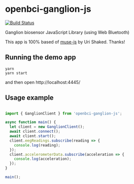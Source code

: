 # openbci-ganglion-js

[![Build Status](https://travis-ci.org/openbci/openbci-ganglion-js.png?branch=master)](https://travis-ci.org/openbci/openbci-ganglion-js)

Ganglion biosensor JavaScript Library (using Web Bluetooth)

This app is 100% based of [muse-js](https://github.com/urish/muse-js) by Uri Shaked. Thanks!

## Running the demo app

    yarn
    yarn start

and then open http://localhost:4445/

## Usage example

```javascript

import { GanglionClient } from 'openbci-ganglion-js';

async function main() {
  let client = new GanglionClient();
  await client.connect();
  await client.start();
  client.eegReadings.subscribe(reading => {
    console.log(reading);
  });
  client.accelerometerData.subscribe(acceleration => {
    console.log(acceleration);
  });
}

main();
```
